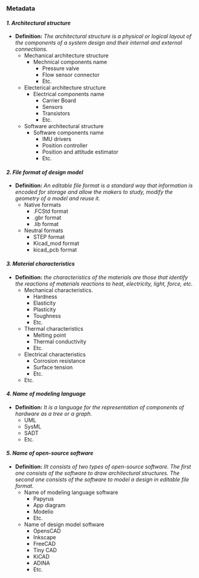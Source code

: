 ### Metadata

#### *1. Architectural structure* 
- **Definition:** *The architectural structure is a physical or logical layout of the components of a system design and their internal and external connections.*
   - Mechanical architecture structure 
     - Mechnical components name 
       - Pressure valve
       - Flow sensor connector
       - Etc. 
   - Electerical architecture structure  
     - Electrical components name 
       - Carrier Board
       - Sensors 
       - Transistors
       - Etc.
    - Software architectural structure  
      - Software components name 
        - IMU drivers
        - Position controller
        - Position and attitude estimator
        - Etc.
     
#### *2. File format of design model*  
 - **Definition:** *An editable file format is a standard way that information is encoded for storage and allow the makers to study, modify the geometry of a model and reuse it.*
    - Native formats
      - .FCStd format
      - .gbr format
      - .lib format  
    - Neutral formats 
      - STEP format
      - Kicad_mod format
      - kicad_pcb format
  
#### *3. Material characteristics*  
 - **Definition:** *the characteristics of the materials are those that identify the reactions of materials reactions to heat, electricity, light, force, etc.*   
     - Mechanical characteristics.
       - Hardness
       - Elasticity 
       - Plasticity
       - Toughness
       - Etc. 
     - Thermal characteristics 
       - Melting point
       - Thermal conductivity 
       - Etc.
     - Electrical characteristics
       - Corrosion resistance
       - Surface tension
       - Etc.
     - Etc.
#### *4. Name of modeling language*
 - **Definition:** *It is a language for the representation of components of hardware as a tree or a graph.*
    - UML
    - SysML
    - SADT
    - Etc.
  
#### *5. Name of open-source software*
 - **Definition:** *IIt consists of two types of open-source software. The first one consists of the software to draw architectural structures. The second one consists of the software to model a design in editable file format.*
    - Name of modeling language software
      - Papyrus
      - App diagram
      - Modelio
      - Etc.
    - Name of design model software
      - OpensCAD
      - Inkscape
      - FreeCAD
      - Tiny CAD
      - KiCAD
      - ADINA
      - Etc.






